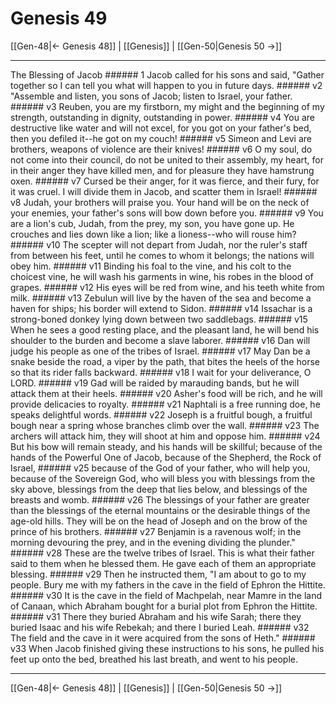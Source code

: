 # Genesis 49

[[Gen-48|← Genesis 48]] | [[Genesis]] | [[Gen-50|Genesis 50 →]]
***

The Blessing of Jacob ###### 1 Jacob called for his sons and said, "Gather together so I can tell you what will happen to you in future days. ###### v2 "Assemble and listen, you sons of Jacob; listen to Israel, your father. ###### v3 Reuben, you are my firstborn, my might and the beginning of my strength, outstanding in dignity, outstanding in power. ###### v4 You are destructive like water and will not excel, for you got on your father's bed, then you defiled it--he got on my couch! ###### v5 Simeon and Levi are brothers, weapons of violence are their knives! ###### v6 O my soul, do not come into their council, do not be united to their assembly, my heart, for in their anger they have killed men, and for pleasure they have hamstrung oxen. ###### v7 Cursed be their anger, for it was fierce, and their fury, for it was cruel. I will divide them in Jacob, and scatter them in Israel! ###### v8 Judah, your brothers will praise you. Your hand will be on the neck of your enemies, your father's sons will bow down before you. ###### v9 You are a lion's cub, Judah, from the prey, my son, you have gone up. He crouches and lies down like a lion; like a lioness--who will rouse him? ###### v10 The scepter will not depart from Judah, nor the ruler's staff from between his feet, until he comes to whom it belongs; the nations will obey him. ###### v11 Binding his foal to the vine, and his colt to the choicest vine, he will wash his garments in wine, his robes in the blood of grapes. ###### v12 His eyes will be red from wine, and his teeth white from milk. ###### v13 Zebulun will live by the haven of the sea and become a haven for ships; his border will extend to Sidon. ###### v14 Issachar is a strong-boned donkey lying down between two saddlebags. ###### v15 When he sees a good resting place, and the pleasant land, he will bend his shoulder to the burden and become a slave laborer. ###### v16 Dan will judge his people as one of the tribes of Israel. ###### v17 May Dan be a snake beside the road, a viper by the path, that bites the heels of the horse so that its rider falls backward. ###### v18 I wait for your deliverance, O LORD. ###### v19 Gad will be raided by marauding bands, but he will attack them at their heels. ###### v20 Asher's food will be rich, and he will provide delicacies to royalty. ###### v21 Naphtali is a free running doe, he speaks delightful words. ###### v22 Joseph is a fruitful bough, a fruitful bough near a spring whose branches climb over the wall. ###### v23 The archers will attack him, they will shoot at him and oppose him. ###### v24 But his bow will remain steady, and his hands will be skillful; because of the hands of the Powerful One of Jacob, because of the Shepherd, the Rock of Israel, ###### v25 because of the God of your father, who will help you, because of the Sovereign God, who will bless you with blessings from the sky above, blessings from the deep that lies below, and blessings of the breasts and womb. ###### v26 The blessings of your father are greater than the blessings of the eternal mountains or the desirable things of the age-old hills. They will be on the head of Joseph and on the brow of the prince of his brothers. ###### v27 Benjamin is a ravenous wolf; in the morning devouring the prey, and in the evening dividing the plunder." ###### v28 These are the twelve tribes of Israel. This is what their father said to them when he blessed them. He gave each of them an appropriate blessing. ###### v29 Then he instructed them, "I am about to go to my people. Bury me with my fathers in the cave in the field of Ephron the Hittite. ###### v30 It is the cave in the field of Machpelah, near Mamre in the land of Canaan, which Abraham bought for a burial plot from Ephron the Hittite. ###### v31 There they buried Abraham and his wife Sarah; there they buried Isaac and his wife Rebekah; and there I buried Leah. ###### v32 The field and the cave in it were acquired from the sons of Heth." ###### v33 When Jacob finished giving these instructions to his sons, he pulled his feet up onto the bed, breathed his last breath, and went to his people.

***
[[Gen-48|← Genesis 48]] | [[Genesis]] | [[Gen-50|Genesis 50 →]]
